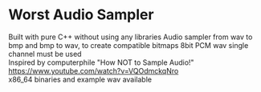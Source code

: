 # Worst Audio Sampler  
Built with pure C++ without using any libraries
Audio sampler from wav to bmp and bmp to wav, to create compatible bitmaps 8bit PCM wav single channel must be used  
Inspired by computerphile "How NOT to Sample Audio!" https://www.youtube.com/watch?v=VQOdmckqNro  
x86_64 binaries and example wav available
